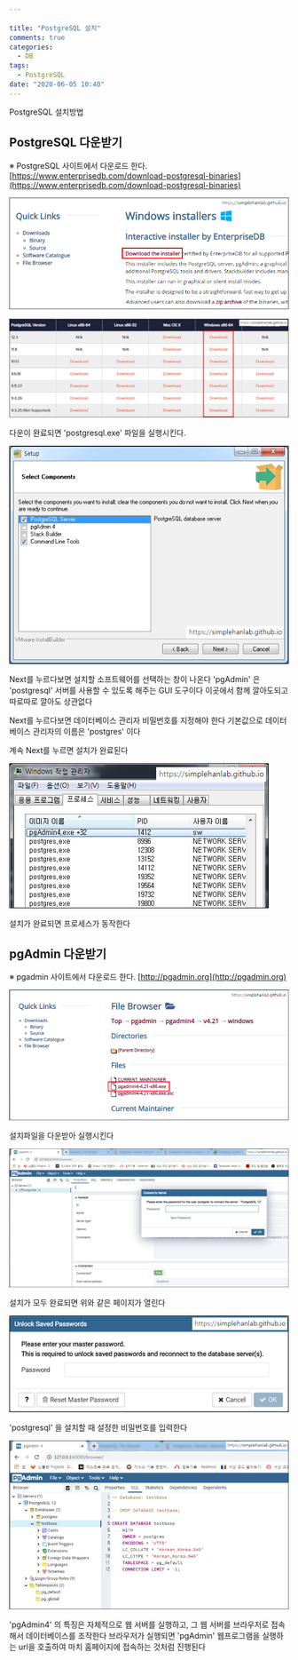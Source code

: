 ```yaml
---

title: "PostgreSQL 설치"
comments: true
categories:
  - DB
tags:
  - PostgreSQL
date: "2020-06-05 10:40"
---
```


PostgreSQL 설치방법


## PostgreSQL 다운받기


※ PostgreSQL 사이트에서 다운로드 한다.
[https://www.enterprisedb.com/download-postgresql-binaries](https://www.enterprisedb.com/download-postgresql-binaries)


![img](\assets\images\database\postgresql/postgresql_img03.png)

![img](\assets\images\database\postgresql/postgresql_img04.png)

다운이 완료되면 'postgresql.exe' 파일을 실행시킨다.


![img](\assets\images\database\postgresql/postgresql_img05.png)

Next를 누르다보면 설치할 소프트웨어를 선택하는 창이 나온다
'pgAdmin' 은 'postgresql' 서버를 사용할 수 있도록 해주는 GUI 도구이다
이곳에서 함께 깔아도되고 따로따로 깔아도 상관없다


Next를 누르다보면 데이터베이스 관리자 비밀번호를 지정해야 한다
기본값으로 데이터베이스 관리자의 이름은 'postgres' 이다


계속 Next를 누르면 설치가 완료된다


![img](\assets\images\database\postgresql/postgresql_img06.png)

설치가 완료되면 프로세스가 동작한다




## pgAdmin 다운받기



※ pgadmin 사이트에서 다운로드 한다.
[http://pgadmin.org](http://pgadmin.org)


![img](\assets\images\database\postgresql/postgresql_img08.png)

설치파일을 다운받아 실행시킨다


![img](\assets\images\database\postgresql/postgresql_img09.png)

설치가 모두 완료되면 위와 같은 페이지가 열린다


![img](\assets\images\database\postgresql/postgresql_img10.png)

'postgresql' 을 설치할 때 설정한 비밀번호를 입력한다


![img](\assets\images\database\postgresql/postgresql_img11.png)

'pgAdmin4' 의 특징은 자체적으로 웹 서버를 실행하고, 그 웹 서버를 브라우저로 접속해서 데이터베이스를 조작한다
브라우저가 실행되면 'pgAdmin' 웹프로그램을 실행하는 url을 호출하여 마치 홈페이지에 접속하는 것처럼 진행된다
